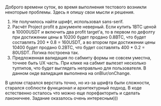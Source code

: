 Доброго времени суток, во время выполнения тестового возникли некоторые проблемы. 
Здесь я опишу свои мысли и решения.
1. Не получилось найти шрифт, использовал sans-serif.
2. Расчёт Project profit в документе неверный. Если купить 1BTC ценой в 10000USDT
и включить два profit target'a, то в первом по дефолту при достижении цены в 10200
будет продано 0.8BTC, что будет составлять 200 * 0.8 = 160USDT, а во втором при достижении цены 10400
будет продано 0.2BTC, что будет составлять 400 * 0.2 = 80USDT. Логика построена так.
3. Предложенная валидация по сабмиту формы не совсем уместна, точнее быть UX часть. При клике на сабмит
вылезет несколько тултипов, что будет выглядеть неправльно для пользователя. В данном окде валидация выполнена на onBlur/onChange.

В целом старался верстать точно, но из-за шрифта были сложности, старался соблюсти функционал и архитектурный подход. В коде естественно осталось что можно еще порефакторить и сделать лаконичнее. Задание оказалось очень интересным)))